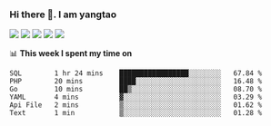 ### Hi there 👋. I am yangtao 

<!-- **runtu666/runtu666** is a ✨ _special_ ✨ repository because its `README.md` (this file) appears on your GitHub profile. -->

![](https://github-profile-summary-cards.vercel.app/api/cards/profile-details?username=runtu666&theme=github)
![](https://github-profile-summary-cards.vercel.app/api/cards/repos-per-language?username=runtu666&theme=github)
![](https://github-profile-summary-cards.vercel.app/api/cards/most-commit-language?username=runtu666&theme=github)
![](https://github-profile-summary-cards.vercel.app/api/cards/stats?&username=runtu666&theme=github)
![](https://github-profile-summary-cards.vercel.app/api/cards/productive-time?username=runtu666&theme=github)

📊 **This week I spent my time on**
<!--START_SECTION:waka-->

```text
SQL        1 hr 24 mins    █████████████████░░░░░░░░   67.84 %
PHP        20 mins         ████░░░░░░░░░░░░░░░░░░░░░   16.48 %
Go         10 mins         ██▒░░░░░░░░░░░░░░░░░░░░░░   08.70 %
YAML       4 mins          ▓░░░░░░░░░░░░░░░░░░░░░░░░   03.29 %
Api File   2 mins          ▒░░░░░░░░░░░░░░░░░░░░░░░░   01.62 %
Text       1 min           ▒░░░░░░░░░░░░░░░░░░░░░░░░   01.28 %
```

<!--END_SECTION:waka-->


[comment]: <> (Here are some ideas to get you started:)

[comment]: <> (- 🔭 I’m currently working on tal)

[comment]: <> (- 🌱 I’m currently learning devops)

[comment]: <> (- 👯 I’m looking to collaborate on ...)

[comment]: <> (- 🤔 I’m looking for help with ...)

[comment]: <> (- 💬 Ask me about ...)

[comment]: <> (- 📫 How to reach me: ...)

[comment]: <> (- 😄 Pronouns: ...)

[comment]: <> (- ⚡ Fun fact: ...)
